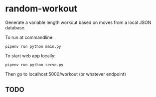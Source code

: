 # random-workout
Generate a variable length workout based on moves from a local JSON database.

To run at commandline:

`pipenv run python main.py`

To start web app locally:

`pipenv run python serve.py`

Then go to localhost:5000/workout (or whatever endpoint)


## TODO
